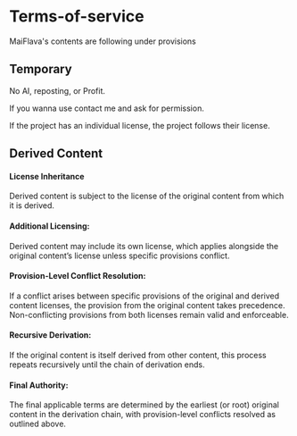 # Terms-of-service

MaiFlava's contents are following under provisions

## Temporary

No AI, reposting, or Profit.

If you wanna use contact me and ask for permission.

If the project has an individual license, the project follows their license.

## Derived Content
#### License Inheritance
Derived content is subject to the license of the original content from which it is derived.

#### Additional Licensing:
Derived content may include its own license, which applies alongside the original content’s license unless specific provisions conflict.

#### Provision-Level Conflict Resolution:
If a conflict arises between specific provisions of the original and derived content licenses, the provision from the original content takes precedence.
Non-conflicting provisions from both licenses remain valid and enforceable.

#### Recursive Derivation:
If the original content is itself derived from other content, this process repeats recursively until the chain of derivation ends.

#### Final Authority:
The final applicable terms are determined by the earliest (or root) original content in the derivation chain, with provision-level conflicts resolved as outlined above.
